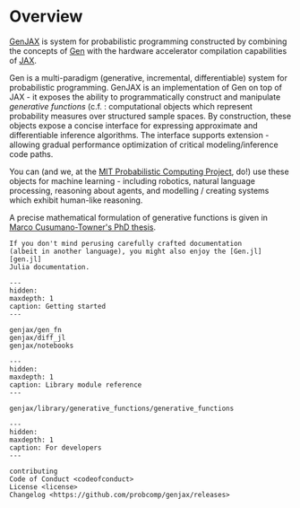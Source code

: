 # Overview

  [GenJAX][genjax] is system for probabilistic programming constructed by combining the concepts of [Gen][gen] with the hardware accelerator compilation capabilities of [JAX][jax].

Gen is a multi-paradigm (generative, incremental, differentiable) system for probabilistic programming. GenJAX is an implementation of Gen on top of JAX - it exposes the ability to programmatically construct and manipulate _generative functions_
(c.f. [](genjax/gen_fn): computational objects which represent probability measures over structured sample spaces. By construction, these objects expose a concise interface for expressing approximate and differentiable inference algorithms. The interface supports extension - allowing gradual performance optimization of critical modeling/inference code paths. 

You can (and we, at the [MIT Probabilistic Computing Project](http://probcomp.csail.mit.edu/), do!) use these objects for machine learning - including robotics, natural language processing, reasoning about agents, and modelling / creating systems which exhibit human-like reasoning.

A precise mathematical formulation of generative functions is given in [Marco Cusumano-Towner's PhD thesis][marco_thesis].

```{admonition} Novice
If you don't mind perusing carefully crafted documentation
(albeit in another language), you might also enjoy the [Gen.jl][gen.jl]
Julia documentation.
```

```{toctree}
---
hidden:
maxdepth: 1
caption: Getting started
---

genjax/gen_fn
genjax/diff_jl
genjax/notebooks
```

```{toctree}
---
hidden:
maxdepth: 1
caption: Library module reference
---

genjax/library/generative_functions/generative_functions
```

```{toctree}
---
hidden:
maxdepth: 1
caption: For developers
---

contributing
Code of Conduct <codeofconduct>
License <license>
Changelog <https://github.com/probcomp/genjax/releases>
```

[license]: license
[contributor guide]: contributing
[command-line reference]: usage
[gen]: https://www.gen.dev/
[gen.jl]: https://github.com/probcomp/Gen.jl
[genjax]: https://github.com/probcomp/genjax
[jax]: https://github.com/google/jax
[marco_thesis]: https://www.mct.dev/assets/mct-thesis.pdf
